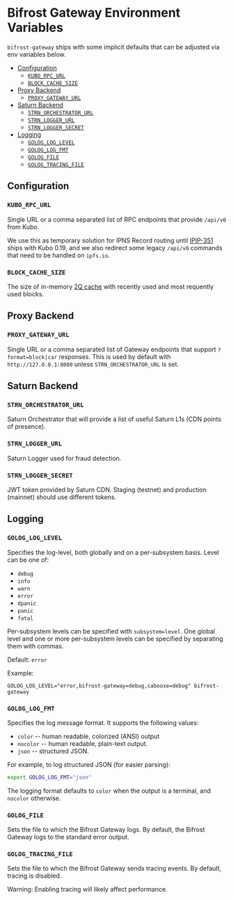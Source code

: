 # Bifrost Gateway Environment Variables

`bifrost-gateway` ships with some implicit defaults that can be adjusted via env variables below.

- [Configuration](#configuration)
  - [`KUBO_RPC_URL`](#kubo_rpc_url)
  - [`BLOCK_CACHE_SIZE`](#block_cache_size)
- [Proxy Backend](#proxy-backend)
  - [`PROXY_GATEWAY_URL`](#proxy_gateway_url)
- [Saturn Backend](#saturn-backend)
  - [`STRN_ORCHESTRATOR_URL`](#strn_orchestrator_url)
  - [`STRN_LOGGER_URL`](#strn_logger_url)
  - [`STRN_LOGGER_SECRET`](#strn_logger_secret)
- [Logging](#logging)
  - [`GOLOG_LOG_LEVEL`](#golog_log_level)
  - [`GOLOG_LOG_FMT`](#golog_log_fmt)
  - [`GOLOG_FILE`](#golog_file)
  - [`GOLOG_TRACING_FILE`](#golog_tracing_file)

## Configuration


### `KUBO_RPC_URL`

Single URL or a comma separated list of RPC endpoints that provide `/api/v0` from Kubo.

We use this as temporary solution for IPNS Record routing until [IPIP-351](https://github.com/ipfs/specs/pull/351) ships with Kubo 0.19,
and we also redirect some legacy `/api/v0` commands that need to be handled on `ipfs.io`.

### `BLOCK_CACHE_SIZE`

The size of in-memory [2Q cache](https://pkg.go.dev/github.com/hashicorp/golang-lru/v2#TwoQueueCache) with recently used and most requently used blocks.

## Proxy Backend

### `PROXY_GATEWAY_URL`

Single URL or a comma separated list of Gateway endpoints that support `?format=block|car`
responses. This is used by default with `http://127.0.0.1:8080` unless `STRN_ORCHESTRATOR_URL`
is set.

## Saturn Backend

### `STRN_ORCHESTRATOR_URL`

Saturn Orchestrator that will provide a list of  useful Saturn L1s (CDN points of presence).

### `STRN_LOGGER_URL`

Saturn Logger used for fraud detection.

### `STRN_LOGGER_SECRET`

JWT token provided by Saturn CDN. Staging (testnet) and production (mainnet)
should use different tokens.

## Logging

### `GOLOG_LOG_LEVEL`

Specifies the log-level, both globally and on a per-subsystem basis. Level can
be one of:

* `debug`
* `info`
* `warn`
* `error`
* `dpanic`
* `panic`
* `fatal`

Per-subsystem levels can be specified with `subsystem=level`.  One global level
and one or more per-subsystem levels can be specified by separating them with
commas.

Default: `error`

Example:

```console
GOLOG_LOG_LEVEL="error,bifrost-gateway=debug,caboose=debug" bifrost-gateway
```

### `GOLOG_LOG_FMT`

Specifies the log message format.  It supports the following values:

- `color` -- human readable, colorized (ANSI) output
- `nocolor` -- human readable, plain-text output.
- `json` -- structured JSON.

For example, to log structured JSON (for easier parsing):

```bash
export GOLOG_LOG_FMT="json"
```
The logging format defaults to `color` when the output is a terminal, and
`nocolor` otherwise.

### `GOLOG_FILE`

Sets the file to which the Bifrost Gateway logs. By default, the Bifrost Gateway
logs to the standard error output.

### `GOLOG_TRACING_FILE`

Sets the file to which the Bifrost Gateway sends tracing events. By default,
tracing is disabled.

Warning: Enabling tracing will likely affect performance.
